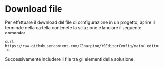 # Download file
Per effettuare il download del file di configurazione in un progetto, aprire il terminale nella cartella contenete la soluzione e lanciare il seguente comando:

```
curl https://raw.githubusercontent.com/CSharpino/VSEditorConfig/main/.editorconfig -O
```

Successivamente includere il file tra gli elementi della soluzione.